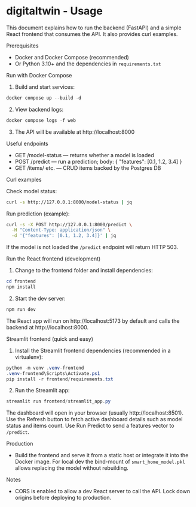 # digitaltwin - Usage

This document explains how to run the backend (FastAPI) and a simple React frontend that consumes the API. It also provides curl examples.

Prerequisites
- Docker and Docker Compose (recommended)
- Or Python 3.10+ and the dependencies in `requirements.txt`

Run with Docker Compose
1. Build and start services:

```powershell
docker compose up --build -d
```

2. View backend logs:

```powershell
docker compose logs -f web
```

3. The API will be available at http://localhost:8000

Useful endpoints
- GET /model-status  — returns whether a model is loaded
- POST /predict     — run a prediction; body: { "features": [0.1, 1.2, 3.4] }
- GET /items/ etc.  — CRUD items backed by the Postgres DB

Curl examples

Check model status:

```bash
curl -s http://127.0.0.1:8000/model-status | jq
```

Run prediction (example):

```bash
curl -s -X POST http://127.0.0.1:8000/predict \
  -H "Content-Type: application/json" \
  -d '{"features": [0.1, 1.2, 3.4]}' | jq
```

If the model is not loaded the `/predict` endpoint will return HTTP 503.

Run the React frontend (development)

1. Change to the frontend folder and install dependencies:

```powershell
cd frontend
npm install
```

2. Start the dev server:

```powershell
npm run dev
```

The React app will run on http://localhost:5173 by default and calls the backend at http://localhost:8000.

Streamlit frontend (quick and easy)

1. Install the Streamlit frontend dependencies (recommended in a virtualenv):

```powershell
python -m venv .venv-frontend
.venv-frontend\Scripts\Activate.ps1
pip install -r frontend/requirements.txt
```

2. Run the Streamlit app:

```powershell
streamlit run frontend/streamlit_app.py
```

The dashboard will open in your browser (usually http://localhost:8501). Use the Refresh button to fetch active dashboard details such as model status and items count. Use Run Predict to send a features vector to `/predict`.

Production
- Build the frontend and serve it from a static host or integrate it into the Docker image. For local dev the bind-mount of `smart_home_model.pkl` allows replacing the model without rebuilding.

Notes
- CORS is enabled to allow a dev React server to call the API. Lock down origins before deploying to production.
